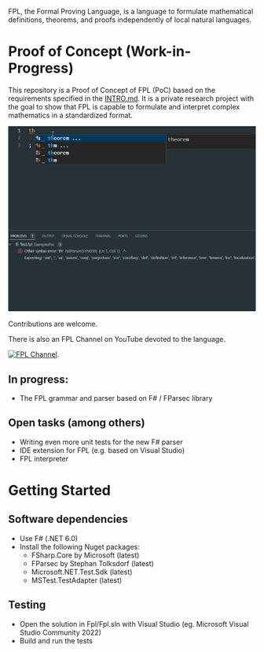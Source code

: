 FPL, the Formal Proving Language, is a language to formulate
mathematical definitions, theorems, and proofs independently of 
local natural languages. 

# Proof of Concept (Work-in-Progress)

This repository is a Proof of Concept of FPL (PoC) based on the requirements specified in the [INTRO.md](https://github.com/bookofproofs/fpl.net/blob/main/INTRO.md).
It is a private research project with the goal to show that FPL is capable to formulate and interpret complex mathematics in a standardized format. 

<img src="https://github.com/bookofproofs/fpl.net/blob/main/Fpl/fpl-vscode-extension/images/FplExtension.gif" width="650">

Contributions are welcome. 

There is also an FPL Channel on YouTube devoted to the language.

[![FPL Channel](https://img.youtube.com/vi/0yiR_3S3OJA/0.jpg)](http://www.youtube.com/watch?v=0yiR_3S3OJA "FPL Channel").

## In progress: 
* The FPL grammar and parser based on F# / FParsec library 

## Open tasks (among others)
* Writing even more unit tests for the new F# parser
* IDE extension for FPL (e.g. based on Visual Studio)
* FPL interpreter

# Getting Started

## Software dependencies
* Use F# (.NET 6.0)
* Install the following Nuget packages:
  * FSharp.Core by Microsoft (latest) 
  * FParsec by Stephan Tolksdorf (latest)
  * Microsoft.NET.Test.Sdk (latest)
  * MSTest.TestAdapter (latest)
## Testing
* Open the solution in Fpl/Fpl.sln with Visual Studio (eg. Microsoft Visual Studio Community 2022)
* Build and run the tests

